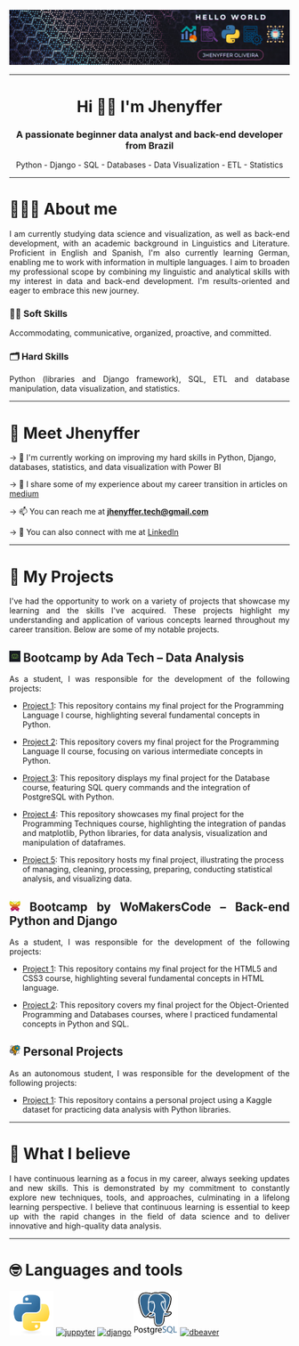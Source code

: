 [![Hello world!](header.png)](https://github.com/JhenyfferOliveira?tab=repositories)

---

<h1 align="center">Hi 👋🏾 I'm Jhenyffer</h1>
<h3 align="center">A passionate beginner data analyst and back-end developer from Brazil</h3>


<div align="center" > Python - Django - SQL - Databases - Data Visualization - ETL - Statistics </div>


---

<h1 align="left">👩🏾‍💻 About me</h1>
<div align="justify">
  <p>
    I am currently studying data science and visualization, as well as back-end development, with an academic background in Linguistics and Literature. Proficient in English and Spanish, I'm also currently learning German, enabling me to work with information in multiple languages. I aim to broaden my professional scope by combining my linguistic and analytical skills with my interest in data and back-end development. I'm results-oriented and eager to embrace this new journey.
  </p>
  <p>
  <h3>🤝🏾 Soft Skills</h3>
    Accommodating, communicative, organized, proactive, and committed.
  <h3>🗂️ Hard Skills</h3>
    Python (libraries and Django framework), SQL, ETL and database manipulation, data visualization, and statistics.
  </p>
</div>

---

<h1 align="left">🎯 Meet Jhenyffer</h1>

-> 🌱 I'm currently working on improving my hard skills in Python, Django, databases, statistics, and data visualization with Power BI

-> 📝 I share some of my experience about my career transition in articles on [medium](https://medium.com/@jhenyffer.tech)

-> 📫 You can reach me at **jhenyffer.tech@gmail.com**

-> 💬 You can also connect with me at [LinkedIn](https://linkedin.com/in/jhenyfferoliveira)

---

<h1 align="left">🚀 My Projects</h1>
<div align="justify">I've had the opportunity to work on a variety of projects that showcase my learning and the skills I've acquired. These projects highlight my understanding and application of various concepts learned throughout my career transition. Below are some of my notable projects.</div>

<div align="justify"><h2><a href="https://ada.tech/" target="_blank" rel="noreferrer"> <img src="adatech.jpg" alt="Ada Tech" width="20" height="20"/></a> Bootcamp by Ada Tech – Data Analysis</h2></div>
<div align="justify">As a student, I was responsible for the development of the following projects:</div>

+ [Project 1](https://github.com/JhenyfferOliveira/Projeto-LPI): This repository contains my final project for the Programming Language I course, highlighting several fundamental concepts in Python.

+ [Project 2](https://github.com/JhenyfferOliveira/Projeto-LPII-Ada): This repository covers my final project for the Programming Language II course, focusing on various intermediate concepts in Python.

+ [Project 3](https://github.com/JhenyfferOliveira/Projeto-BancodeDados-Ada): This repository displays my final project for the Database course, featuring SQL query commands and the integration of PostgreSQL with Python.

+ [Project 4](https://github.com/JhenyfferOliveira/Projeto-AnaliseDados-Ada): This repository showcases my final project for the Programming Techniques course, highlighting the integration of pandas and matplotlib, Python libraries, for data analysis, visualization and manipulation of dataframes.

+ [Project 5](https://github.com/JhenyfferOliveira/Projeto-Estatistica-Ada): This repository hosts my final project, illustrating the process of managing, cleaning, processing, preparing, conducting statistical analysis, and visualizing data.


<div align="justify"><h2><a href="https://womakerscode.org/" target="_blank" rel="noreferrer"> <img src="womakerscode.png" alt="WoMakersCode" width="20" height="18"/></a> Bootcamp by WoMakersCode – Back-end Python and Django</h2></div>
<div align="justify">As a student, I was responsible for the development of the following projects:</div>

+ [Project 1](https://github.com/JhenyfferOliveira/HTML5-CSS3-WoMakersCode): This repository contains my final project for the HTML5 and CSS3 course, highlighting several fundamental concepts in HTML language.

+ [Project 2](https://github.com/JhenyfferOliveira/POO-BD-WoMakersCode): This repository covers my final project for the Object-Oriented Programming and Databases courses, where I practiced fundamental concepts in Python and SQL.


<div align="justify"><h2><h2><img src="estudos-independentes.png" alt="Computador" width="20" height="20"/> Personal Projects</h2></div>
<div align="justify">As an autonomous student, I was responsible for the development of the following projects:</div>

+ [Project 1](https://github.com/JhenyfferOliveira/Projeto-I): This repository contains a personal project using a Kaggle dataset for practicing data analysis with Python libraries.


---

<h1 align="left">🔎 What I believe</h1>
<div align="justify">I have continuous learning as a focus in my career, always seeking updates and new skills. This is demonstrated by my commitment to constantly explore new techniques, tools, and approaches, culminating in a lifelong learning perspective. I believe that continuous learning is essential to keep up with the rapid changes in the field of data science and to deliver innovative and high-quality data analysis.</div>

---

<h1 align="left">🤓 Languages and tools</h1>
<a href="https://www.python.org" target="_blank" rel="noreferrer"> <img src="https://raw.githubusercontent.com/devicons/devicon/master/icons/python/python-original.svg" alt="python" width="80" height="80"/></a>
<a href="https://jupyter.org/" target="_blank" rel="noreferrer"> <img src="https://jupyter.org/assets/homepage/main-logo.svg" alt="juppyter" width="80" height="80"/></a>
<a href="https://www.djangoproject.com/" target="_blank" rel="noreferrer"> <img src="https://static-00.iconduck.com/assets.00/django-icon-1606x2048-lwmw1z73.png" alt="django" width="64" height="80"/></a>
<a href="https://www.postgresql.org" target="_blank" rel="noreferrer"> <img src="https://raw.githubusercontent.com/devicons/devicon/master/icons/postgresql/postgresql-original-wordmark.svg" alt="postgresql" width="80" height="80"/></a>
<a href="https://dbeaver.io/" target="_blank" rel="noreferrer"> <img src="https://dbeaver.io/wp-content/uploads/2015/09/beaver-head.png" alt="dbeaver" width="80" height="80"/></a>
